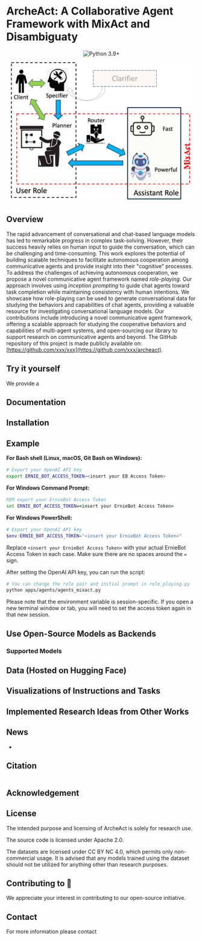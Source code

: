 

# ArcheAct: A Collaborative Agent Framework with MixAct and Disambiguaty

<div align="center">

  <a>![Python 3.9+](https://img.shields.io/badge/Python-3.9%2B-brightgreen.svg)</a>
</div>

<p align="center">
  <img src='misc/ArcheAct_v2.0_framework.png' width=800>
</p>

## Overview
The rapid advancement of conversational and chat-based language models has led to remarkable progress in complex task-solving. 
However, their success heavily relies on human input to guide the conversation, which can be challenging and time-consuming. 
This work explores the potential of building scalable techniques to facilitate autonomous cooperation among communicative agents and provide insight into their "cognitive" processes. 
To address the challenges of achieving autonomous cooperation, we propose a novel communicative agent framework named *role-playing*. Our approach involves using *inception prompting* to guide chat agents toward task completion while maintaining consistency with human intentions. 
We showcase how role-playing can be used to generate conversational data for studying the behaviors and capabilities of chat agents, providing a valuable resource for investigating conversational language models. 
Our contributions include introducing a novel communicative agent framework, offering a scalable approach for studying the cooperative behaviors and capabilities of multi-agent systems, and open-sourcing our library to support research on communicative agents and beyond. 
The GitHub repository of this project is made publicly available on: [https://github.com/xxx/xxx](https://github.com/xxx/archeact).

## Try it yourself
We provide a 

## Documentation


## Installation


## Example


**For Bash shell (Linux, macOS, Git Bash on Windows):**

```bash
# Export your OpenAI API key
export ERNIE_BOT_ACCESS_TOKEN=<insert your EB Access Token>
```

**For Windows Command Prompt:**

```cmd
REM export your ErnieBot Access Token
set ERNIE_BOT_ACCESS_TOKEN=<insert your ErnieBot Access Token>
```

**For Windows PowerShell:**

```powershell
# Export your OpenAI API key
$env:ERNIE_BOT_ACCESS_TOKEN="<insert your ErnieBot Access Token>"
```

Replace `<insert your ErnieBot Access Token>` with your actual ErnieBot Access Token in each case. 
Make sure there are no spaces around the `=` sign.

After setting the OpenAI API key, you can run the script:

```bash
# You can change the role pair and initial prompt in role_playing.py
python apps/agents/agents_mixact.py
```

Please note that the environment variable is session-specific. 
If you open a new terminal window or tab, you will need to set the access token again in that new session.


## Use Open-Source Models as Backends


### Supported Models



## Data (Hosted on Hugging Face)


## Visualizations of Instructions and Tasks



## Implemented Research Ideas from Other Works


## News
- 

## Citation
```

```
## Acknowledgement


## License

The intended purpose and licensing of ArcheAct is solely for research use.

The source code is licensed under Apache 2.0.

The datasets are licensed under CC BY NC 4.0, which permits only non-commercial usage. 
It is advised that any models trained using the dataset should not be utilized for anything other than research purposes.

## Contributing to  🐫
We appreciate your interest in contributing to our open-source initiative. 


## Contact
For more information please contact 
